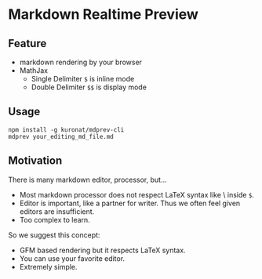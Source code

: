 # Markdown Realtime Preview

## Feature

* markdown rendering by your browser
* MathJax
  + Single Delimiter `$` is inline mode
  + Double Delimiter `$$` is display mode

## Usage

```
npm install -g kuronat/mdprev-cli
mdprev your_editing_md_file.md
```

## Motivation

There is many markdown editor, processor, but...

* Most markdown processor does not respect LaTeX syntax like \ inside `$`.
* Editor is important, like a partner for writer. Thus we often feel given editors are insufficient.
* Too complex to learn.

So we suggest this concept:

* GFM based rendering but it respects LaTeX syntax.
* You can use your favorite editor.
* Extremely simple.